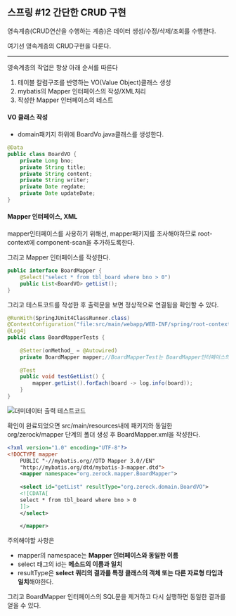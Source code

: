 ## 스프링 #12 간단한 CRUD 구현

영속계층(CRUD연산을 수행하는 계층)은 데이터 생성/수정/삭제/조회를 수행한다.

여기선 영속계층의 CRUD구현을 다룬다.

---

영속계층의 작업은 항상 아래 순서를 따른다

1. 테이블 칼럼구조를 반영하는 VO(Value Object)클래스 생성
2. mybatis의 Mapper 인터페이스의 작성/XML처리
3. 작성한 Mapper 인터페이스의 테스트



#### VO 클래스 작성

- domain패키지 하위에 BoardVo.java클래스를 생성한다.

```java
@Data
public class BoardVO {
	private Long bno;
	private String title;
	private String content;
	private String writer;
	private Date regdate;
	private Date updateDate;
}
```



#### Mapper 인터페이스, XML

mapper인터페이스를 사용하기 위해선, mapper패키지를 조사해야하므로 root-context에 component-scan을 추가하도록한다.

그리고 Mapper 인터페이스를 작성한다.

```java
public interface BoardMapper {
	@Select("select * from tbl_board where bno > 0")
	public List<BoardVO> getList();
}
```



그리고 테스트코드를 작성한 후 출력문을 보면 정상적으로 연결됨을 확인할 수 있다.

```java
@RunWith(SpringJUnit4ClassRunner.class)
@ContextConfiguration("file:src/main/webapp/WEB-INF/spring/root-context.xml")
@Log4j
public class BoardMapperTests {
	
	@Setter(onMethod_ = @Autowired)
	private BoardMapper mapper;//BoardMapperTest는 BoardMapper인터페이스의 구현체를 주입 받는다.
	
	@Test
	public void testGetList() {
		mapper.getList().forEach(board -> log.info(board));
	}
}

```

![더미데이터 출력 테스트코드](https://user-images.githubusercontent.com/55486644/82014899-85227c00-96b8-11ea-9530-2fc20cacc527.JPG)





확인이 완료되었으면 src/main/resources내에 패키지와 동일한 org/zerock/mapper 단계의 폴더 생성 후 BoardMapper.xml을 작성한다.

```xml
<?xml version="1.0" encoding="UTF-8"?>
<!DOCTYPE mapper
	PUBLIC "-//mybatis.org//DTD Mapper 3.0//EN"
	"http://mybatis.org/dtd/mybatis-3-mapper.dtd">
	<mapper namespace="org.zerock.mapper.BoardMapper">
	
	<select id="getList" resultType="org.zerock.domain.BoardVO">
	<![CDATA[
	select * from tbl_board where bno > 0 
	]]>
	</select>
	
	</mapper>
```

주의해야할 사항은

- mapper의 namespace는 **Mapper 인터페이스와 동일한 이름**
- select 태그의 id는 **메소드의 이름과 일치**
- resultType은 **select 쿼리의 결과를 특정 클래스의 객체 또는 다른 자료형 타입과 일치**해야한다.

그리고 BoardMapper 인터페이스의 SQL문을 제거하고 다시 실행하면 동일한 결과를 얻을 수 있다.



